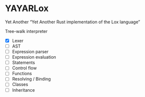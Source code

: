 # YAYARLox

Yet Another “Yet Another Rust implementation of the Lox language”

Tree-walk interpreter

- [x] Lexer
- [ ] AST
- [ ] Expression parser
- [ ] Expression evaluation
- [ ] Statements
- [ ] Control flow
- [ ] Functions
- [ ] Resolving / Binding
- [ ] Classes
- [ ] Inheritance